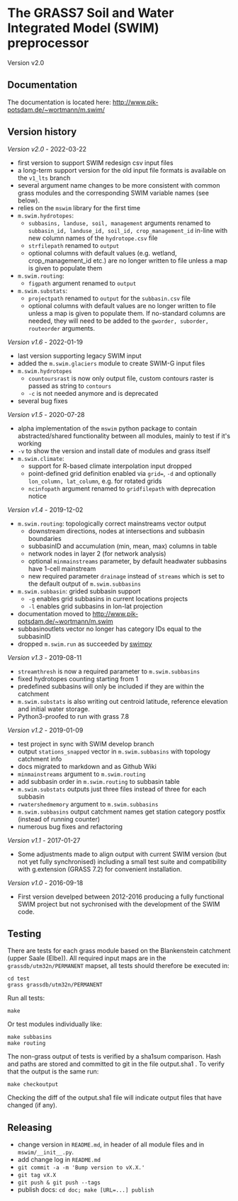 # The GRASS7 Soil and Water Integrated Model (SWIM) preprocessor

Version v2.0

## Documentation

The documentation is located here:
http://www.pik-potsdam.de/~wortmann/m.swim/

## Version history

*Version v2.0* - 2022-03-22
- first version to support SWIM redesign csv input files
- a long-term support version for the old input file formats is available on the `v1_lts` branch
- several argument name changes to be more consistent with common grass modules and the corresponding SWIM variable names (see below).
- relies on the `mswim` library for the first time
- `m.swim.hydrotopes`:
  - `subbasins, landuse, soil, management` arguments renamed to `subbasin_id, landuse_id, soil_id, crop_management_id` in-line with new column names of the `hydrotope.csv` file
  - `strfilepath` renamed to `output`
  - optional columns with default values (e.g. wetland, crop_management_id etc.) are no longer written to file unless a map is given to populate them
- `m.swim.routing`:
  - `figpath` argument renamed to `output`
- `m.swim.substats`:
  - `projectpath` renamed to `output` for the `subbasin.csv` file
  - optional columns with default values are no longer written to file unless a map is given to populate them. If no-standard columns are needed, they will need to be added to the `gworder, suborder, routeorder` arguments.


*Version v1.6* - 2022-01-19
- last version supporting legacy SWIM input
- added the `m.swim.glaciers` module to create SWIM-G input files
- `m.swim.hydrotopes`
  - `countoursrast` is now only output file, custom contours raster is passed as string
    to `contours`
  - `-c` is not needed anymore and is deprecated
- several bug fixes

*Version v1.5* - 2020-07-28
- alpha implementation of the `mswim` python package to contain abstracted/shared
  functionality between all modules, mainly to test if it's working
- `-v` to show the version and install date of modules and grass itself
- `m.swim.climate`:
  - support for R-based climate interpolation input dropped
  - point-defined grid definition enabled via `grid=`, `-d` and optionally
    `lon_column, lat_column`, e.g. for rotated grids
  - `ncinfopath` argument renamed to `gridfilepath` with deprecation notice

*Version v1.4* - 2019-12-02
- `m.swim.routing`: topologically correct mainstreams vector output
  - downstream directions, nodes at intersections and subbasin boundaries
  - subbasinID and accumulation (min, mean, max) columns in table
  - network nodes in layer 2 (for network analysis)
  - optional `minmainstreams` parameter, by default headwater subbasins have
    1-cell mainstream
  - new required parameter `drainage` instead of `streams` which is set to the
    default output of `m.swim.subbasins`
- `m.swim.subbasin`: grided subbasin support
  - `-g` enables grid subbasins in current locations projects
  - `-l` enables grid subbasins in lon-lat projection
- documentation moved to http://www.pik-potsdam.de/~wortmann/m.swim
- subbasinoutlets vector no longer has category IDs equal to the subbasinID
- dropped `m.swim.run` as succeeded by [swimpy](http://www.pik-potsdam.de/~wortmann/swimpy/)


*Version v1.3* - 2019-08-11
- `streamthresh` is now a required parameter to `m.swim.subbasins`
- fixed hydrotopes counting starting from 1
- predefined subbasins will only be included if they are within the catchment
- `m.swim.substats` is also writing out centroid latitude, reference elevation and initial water storage.
- Python3-proofed to run with grass 7.8


*Version v1.2* - 2019-01-09
- test project in sync with SWIM develop branch
- output `stations_snapped` vector in `m.swim.subbasins` with topology
  catchment info
- docs migrated to markdown and as Github Wiki
- `minmainstreams` argument to `m.swim.routing`
- add subbasin order in `m.swim.routing` to subbasin table
- `m.swim.substats` outputs just three files instead of three for each subbasin
- `rwatershedmemory` argument to `m.swim.subbasins`
- `m.swim.subbasins` output catchment names get station category postfix
  (instead of running counter)
- numerous bug fixes and refactoring

*Version v1.1* - 2017-01-27
- Some adjustments made to align output with current SWIM version (but not yet fully synchronised) including a small test suite and compatibility with g.extension (GRASS 7.2) for convenient installation.

*Version v1.0* - 2016-09-18
- First version develped between 2012-2016 producing a fully functional SWIM project but not sychronised with the development of the SWIM code.


## Testing

There are tests for each grass module based on the Blankenstein catchment
(upper Saale (Elbe)). All required input maps are in the
`grassdb/utm32n/PERMANENT` mapset, all tests should therefore be executed in:
```
cd test
grass grassdb/utm32n/PERMANENT
```
Run all tests:
```
make
```
Or test modules individually like:
```
make subbasins
make routing
```
The non-grass output of tests is verified by a sha1sum comparison.
Hash and paths are stored and committed to git in the file output.sha1 .
To verify that the output is the same run:
```
make checkoutput
```
Checking the diff of the output.sha1 file will indicate output files that have changed (if any).


## Releasing
- change version in `README.md`, in header of all module files and in `mswim/__init__.py`.
- add change log in `README.md`
- `git commit -a -m 'Bump version to vX.X.'`
- `git tag vX.X`
- `git push & git push --tags`
- publish docs: `cd doc; make [URL=...] publish`
